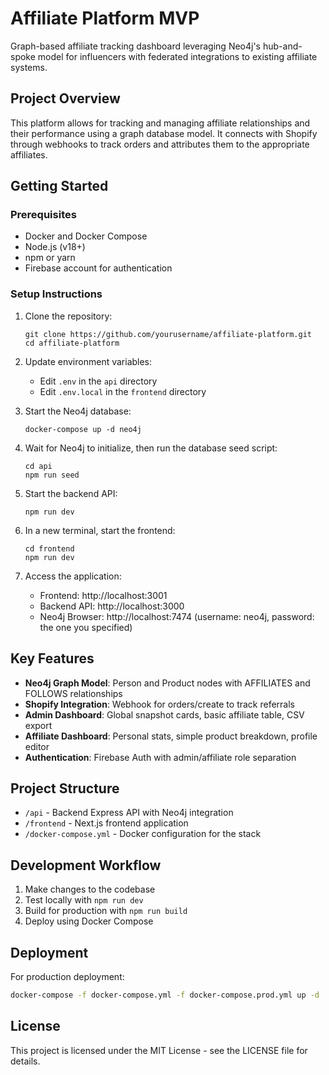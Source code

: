 # Affiliate Platform MVP

Graph-based affiliate tracking dashboard leveraging Neo4j's hub-and-spoke model for influencers with federated integrations to existing affiliate systems.

## Project Overview

This platform allows for tracking and managing affiliate relationships and their performance using a graph database model. It connects with Shopify through webhooks to track orders and attributes them to the appropriate affiliates.

## Getting Started

### Prerequisites

- Docker and Docker Compose
- Node.js (v18+)
- npm or yarn
- Firebase account for authentication

### Setup Instructions

1. Clone the repository:
   ```
   git clone https://github.com/yourusername/affiliate-platform.git
   cd affiliate-platform
   ```

2. Update environment variables:
   - Edit `.env` in the `api` directory
   - Edit `.env.local` in the `frontend` directory

3. Start the Neo4j database:
   ```
   docker-compose up -d neo4j
   ```

4. Wait for Neo4j to initialize, then run the database seed script:
   ```
   cd api
   npm run seed
   ```

5. Start the backend API:
   ```
   npm run dev
   ```

6. In a new terminal, start the frontend:
   ```
   cd frontend
   npm run dev
   ```

7. Access the application:
   - Frontend: http://localhost:3001
   - Backend API: http://localhost:3000
   - Neo4j Browser: http://localhost:7474 (username: neo4j, password: the one you specified)

## Key Features

- **Neo4j Graph Model**: Person and Product nodes with AFFILIATES and FOLLOWS relationships
- **Shopify Integration**: Webhook for orders/create to track referrals
- **Admin Dashboard**: Global snapshot cards, basic affiliate table, CSV export
- **Affiliate Dashboard**: Personal stats, simple product breakdown, profile editor
- **Authentication**: Firebase Auth with admin/affiliate role separation

## Project Structure

- `/api` - Backend Express API with Neo4j integration
- `/frontend` - Next.js frontend application
- `/docker-compose.yml` - Docker configuration for the stack

## Development Workflow

1. Make changes to the codebase
2. Test locally with `npm run dev`
3. Build for production with `npm run build`
4. Deploy using Docker Compose

## Deployment

For production deployment:

```bash
docker-compose -f docker-compose.yml -f docker-compose.prod.yml up -d
```

## License

This project is licensed under the MIT License - see the LICENSE file for details.
